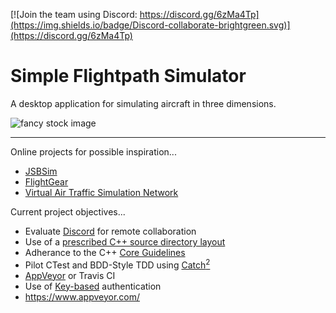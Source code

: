 [![Join the team using Discord: https://discord.gg/6zMa4Tp](https://img.shields.io/badge/Discord-collaborate-brightgreen.svg)](https://discord.gg/6zMa4Tp)

# Simple Flightpath Simulator

A desktop application for simulating aircraft in three dimensions.

![fancy stock image](https://cdn.pixabay.com/photo/2019/03/23/20/01/aircraft-4076160_1280.jpg)

---

Online projects for possible inspiration...
- [JSBSim](https://en.wikipedia.org/wiki/JSBSim)
- [FlightGear](https://en.wikipedia.org/wiki/FlightGear)
- [Virtual Air Traffic Simulation Network](https://en.wikipedia.org/wiki/Virtual_Air_Traffic_Simulation_Network)

Current project objectives...
- Evaluate [Discord](https://discordapp.com/) for remote collaboration
- Use of a [prescribed C++ source directory layout](https://api.csswg.org/bikeshed/?force=1&url=https://raw.githubusercontent.com/vector-of-bool/pitchfork/develop/data/spec.bs)
- Adherance to the C++ [Core Guidelines](https://isocpp.github.io/CppCoreGuidelines/CppCoreGuidelines)
- Pilot CTest and BDD-Style TDD using [Catch<sup>2</sup>](https://github.com/catchorg/Catch2)
- [AppVeyor](https://www.youtube.com/watch?v=R8OrWVVf5CM) or Travis CI
- Use of [Key-based](https://help.github.com/en/github/authenticating-to-github/connecting-to-github-with-ssh) authentication
- https://www.appveyor.com/

